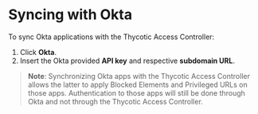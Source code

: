 [title]: # (Sync Okta)
[tags]: # (thycotic access control,applications,okta)
[priority]: # (4)
# Syncing with Okta

To sync Okta applications with the Thycotic Access Controller:

1. Click __Okta__. 
1. Insert the Okta provided __API key__ and respective __subdomain URL__.

>**Note**: Synchronizing Okta apps with the Thycotic Access Controller allows the latter to apply Blocked Elements and Privileged URLs on those apps. Authentication to those apps will still be done through Okta and not through the Thycotic Access Controller.
